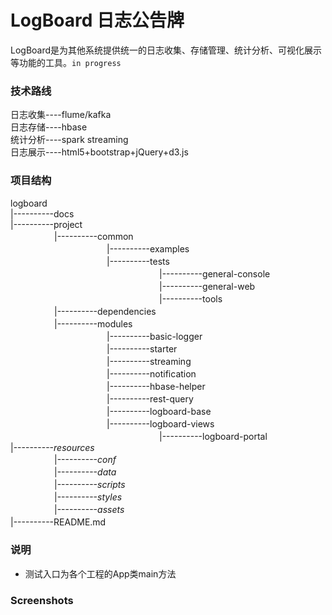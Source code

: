﻿
# LogBoard 日志公告牌
LogBoard是为其他系统提供统一的日志收集、存储管理、统计分析、可视化展示等功能的工具。`in progress`
### 技术路线
日志收集----flume/kafka  
日志存储----hbase  
统计分析----spark streaming  
日志展示----html5+bootstrap+jQuery+d3.js  
### 项目结构
logboard  
    |----------docs    
    |----------project   
　　　　　|----------common  
　　　　　　　　　　　|----------examples  
　　　　　　　　　　　|----------tests  
　　　　　　　　　　　　　　　　　|----------general-console  
　　　　　　　　　　　　　　　　　|----------general-web
　　　　　　　　　　　　　　　　　|----------tools  
　　　　　|----------dependencies    
　　　　　|----------modules    
　　　　　　　　　　　|----------basic-logger   
　　　　　　　　　　　|----------starter       
　　　　　　　　　　　|----------streaming   
　　　　　　　　　　　|----------notification   
　　　　　　　　　　　|----------hbase-helper  
　　　　　　　　　　　|----------rest-query  
　　　　　　　　　　　|----------logboard-base  
　　　　　　　　　　　|----------logboard-views  
　　　　　　　　　　　　　　　　　|----------logboard-portal  
    |----------*resources*  
　　　　　|----------*conf*  
　　　　　|----------*data*  
　　　　　|----------*scripts*  
　　　　　|----------*styles*  
　　　　　|----------*assets*  
    |----------README.md　  　　　　　　　　　　　　　　　　
### 说明  
- 测试入口为各个工程的App类main方法     
    
### Screenshots  
